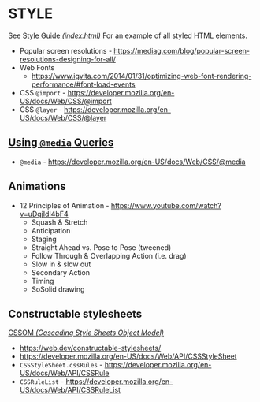 # STYLE

See [Style Guide _(index.html)_](index.html) For an example of all styled HTML elements.

  - Popular screen resolutions - https://mediag.com/blog/popular-screen-resolutions-designing-for-all/
  - Web Fonts
    - https://www.igvita.com/2014/01/31/optimizing-web-font-rendering-performance/#font-load-events
  - CSS `@import` - https://developer.mozilla.org/en-US/docs/Web/CSS/@import
  - CSS `@layer`  - https://developer.mozilla.org/en-US/docs/Web/CSS/@layer

## [Using `@media` Queries](https://developer.mozilla.org/en-US/docs/Web/CSS/Media_Queries/Using_media_queries)

 - `@media` - https://developer.mozilla.org/en-US/docs/Web/CSS/@media

## Animations

  - 12 Principles of Animation - https://www.youtube.com/watch?v=uDqjIdI4bF4
    - Squash & Stretch
    - Anticipation
    - Staging
    - Straight Ahead vs. Pose to Pose (tweened)
    - Follow Through & Overlapping Action (i.e. drag)
    - Slow in & slow out
    - Secondary Action
    - Timing
    - SoSolid drawing

## Constructable stylesheets

[CSSOM _(Cascading Style Sheets Object Model)_](https://developer.mozilla.org/en-US/docs/Web/API/CSS_Object_Model)

  - https://web.dev/constructable-stylesheets/
  - https://developer.mozilla.org/en-US/docs/Web/API/CSSStyleSheet
  - `CSSStyleSheet.cssRules` - https://developer.mozilla.org/en-US/docs/Web/API/CSSRule
  - `CSSRuleList` - https://developer.mozilla.org/en-US/docs/Web/API/CSSRuleList
